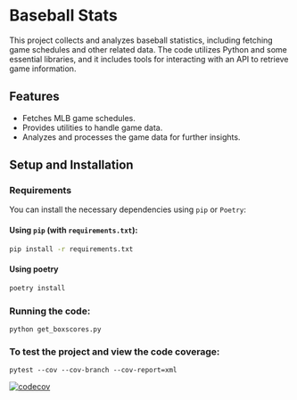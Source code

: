 # Baseball Stats

This project collects and analyzes baseball statistics, including fetching game schedules and other related data. The code utilizes Python and some essential libraries, and it includes tools for interacting with an API to retrieve game information.

## Features

- Fetches MLB game schedules.
- Provides utilities to handle game data.
- Analyzes and processes the game data for further insights.

## Setup and Installation

### Requirements

You can install the necessary dependencies using `pip` or `Poetry`:

#### Using `pip` (with `requirements.txt`):
```bash
pip install -r requirements.txt
```

#### Using poetry
```bash
poetry install
```

### Running the code:
```
python get_boxscores.py
```

### To test the project and view the code coverage:
```
pytest --cov --cov-branch --cov-report=xml
```

[![codecov](https://codecov.io/gh/scottstef/baseball_stats/graph/badge.svg?token=LWZGBGCQHQ)](https://codecov.io/gh/scottstef/baseball_stats)



